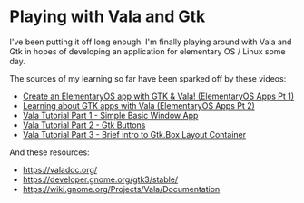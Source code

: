 # Playing with Vala and Gtk

I've been putting it off long enough. I'm finally playing around with Vala and Gtk in hopes of developing an application for elementary OS / Linux some day.

The sources of my learning so far have been sparked off by these videos:

- [Create an ElementaryOS app with GTK & Vala! \(ElementaryOS Apps Pt 1\)](https://youtu.be/vxvZGf69nko)
- [Learning about GTK apps with Vala \(ElementaryOS Apps Pt 2\)](https://youtu.be/RWcCsRoH_l4)
- [Vala Tutorial Part 1 - Simple Basic Window App](https://youtu.be/TGyAhkcwXdU)
- [Vala Tutorial Part 2 - Gtk Buttons](https://youtu.be/-nQhk4ViSKg)
- [Vala Tutorial Part 3 - Brief intro to Gtk.Box Layout Container](https://youtu.be/eR8jF-BiqfA)

And these resources:

- https://valadoc.org/
- https://developer.gnome.org/gtk3/stable/
- https://wiki.gnome.org/Projects/Vala/Documentation

